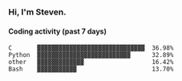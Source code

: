 ### Hi, I'm Steven.

#### Coding activity (past 7 days)
```
C       ▓▓▓▓▓▓▓▓▓▓▓▓▓▓▓▓▓▓▓▓▓▓▓▓▓▓▓▓▓▓  36.98%
Python  ▓▓▓▓▓▓▓▓▓▓▓▓▓▓▓▓▓▓▓▓▓▓▓▓▓▓      32.89%
other   ▓▓▓▓▓▓▓▓▓▓▓▓▓                   16.42%
Bash    ▓▓▓▓▓▓▓▓▓▓▓                     13.70%
```
